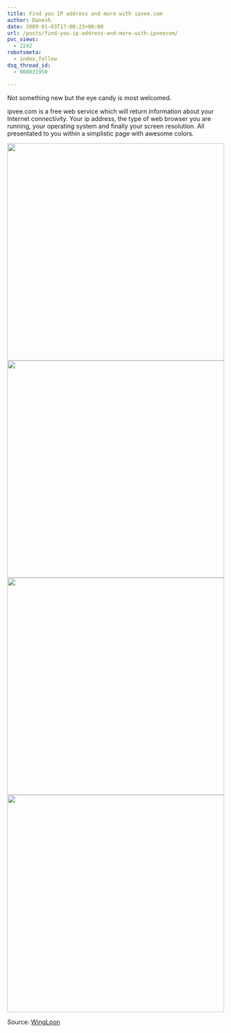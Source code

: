 ```yaml
---
title: Find you IP address and more with ipvee.com
author: Danesh
date: 2009-01-03T17:00:23+00:00
url: /posts/find-you-ip-address-and-more-with-ipveecom/
pvc_views:
  - 2242
robotsmeta:
  - index,follow
dsq_thread_id:
  - 908031950

---
```

Not something new but the eye candy is most welcomed.

ipvee.com is a free web service which will return information about your Internet connectivity. Your ip address, the type of web browser you are running, your operating system and finally your screen resolution. All presentated to you within a simplistic page with awesome colors.

<img class="alignnone" src="http://farm4.static.flickr.com/3094/3162829409_75a123134d_o.png" alt="" width="500" /> 

<img class="alignnone" src="http://farm4.static.flickr.com/3127/3162829415_454261ddf9_o.png" alt="" width="500" /> 

<img class="alignnone" src="http://farm4.static.flickr.com/3128/3162829417_b6e90edbf3_o.png" alt="" width="500" /> 

<img class="alignnone" src="http://farm4.static.flickr.com/3096/3162829423_7d3185f5e2_o.png" alt="" width="500" /> 

Source: [WingLoon][1]

 [1]: http://wingloon.com/2009/01/02/find-your-ip-address-web-browser-operating-system-and-screen-resolution-info-using-ipvee/